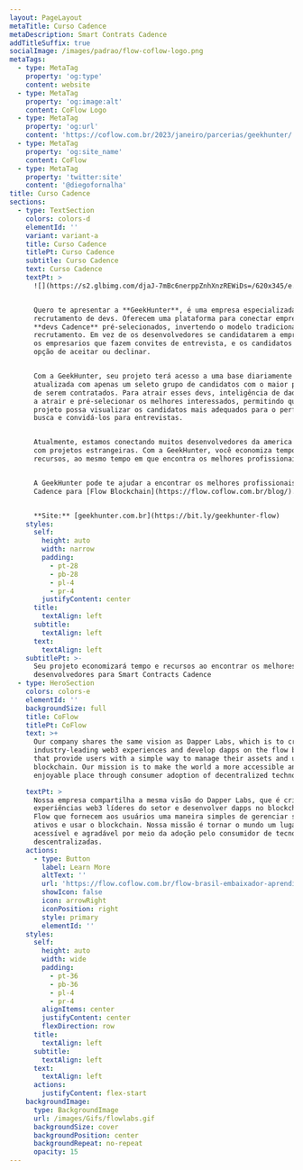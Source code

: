 ```yaml
---
layout: PageLayout
metaTitle: Curso Cadence
metaDescription: Smart Contrats Cadence
addTitleSuffix: true
socialImage: /images/padrao/flow-coflow-logo.png
metaTags:
  - type: MetaTag
    property: 'og:type'
    content: website
  - type: MetaTag
    property: 'og:image:alt'
    content: CoFlow Logo
  - type: MetaTag
    property: 'og:url'
    content: 'https://coflow.com.br/2023/janeiro/parcerias/geekhunter/'
  - type: MetaTag
    property: 'og:site_name'
    content: CoFlow
  - type: MetaTag
    property: 'twitter:site'
    content: '@diegofornalha'
title: Curso Cadence
sections:
  - type: TextSection
    colors: colors-d
    elementId: ''
    variant: variant-a
    title: Curso Cadence
    titlePt: Curso Cadence
    subtitle: Curso Cadence
    text: Curso Cadence
    textPt: >
      ![](https://s2.glbimg.com/djaJ-7mBc6nerppZnhXnzREWiDs=/620x345/e.glbimg.com/og/ed/f/original/2022/03/11/celso_ferrari_e_tomas_ferrari_fundadores_da_geekhunter.\_credito_jose_somensi.jpg)


      Quero te apresentar a **GeekHunter**, é uma empresa especializada em
      recrutamento de devs. Oferecem uma plataforma para conectar empresas com
      **devs Cadence** pré-selecionados, invertendo o modelo tradicional de
      recrutamento. Em vez de os desenvolvedores se candidatarem a empregos, são
      os empresarios que fazem convites de entrevista, e os candidatos têm a
      opção de aceitar ou declinar.


      Com a GeekHunter, seu projeto terá acesso a uma base diariamente
      atualizada com apenas um seleto grupo de candidatos com o maior potencial
      de serem contratados. Para atrair esses devs, inteligência de dados ajudam
      a atrair e pré-selecionar os melhores interessados, permitindo que seu
      projeto possa visualizar os candidatos mais adequados para o perfil de sua
      busca e convidá-los para entrevistas.


      Atualmente, estamos conectando muitos desenvolvedores da america latina
      com projetos estrangeiras. Com a GeekHunter, você economiza tempo e
      recursos, ao mesmo tempo em que encontra os melhores profissionais.


      A GeekHunter pode te ajudar a encontrar os melhores profissionais de
      Cadence para [Flow Blockchain](https://flow.coflow.com.br/blog/).


      **Site:** [geekhunter.com.br](https://bit.ly/geekhunter-flow)
    styles:
      self:
        height: auto
        width: narrow
        padding:
          - pt-28
          - pb-28
          - pl-4
          - pr-4
        justifyContent: center
      title:
        textAlign: left
      subtitle:
        textAlign: left
      text:
        textAlign: left
    subtitlePt: >-
      Seu projeto economizará tempo e recursos ao encontrar os melhores
      desenvolvedores para Smart Contracts Cadence
  - type: HeroSection
    colors: colors-e
    elementId: ''
    backgroundSize: full
    title: CoFlow
    titlePt: CoFlow
    text: >+
      Our company shares the same vision as Dapper Labs, which is to create
      industry-leading web3 experiences and develop dapps on the flow blockchain
      that provide users with a simple way to manage their assets and use the
      blockchain. Our mission is to make the world a more accessible and
      enjoyable place through consumer adoption of decentralized technologies.

    textPt: >
      Nossa empresa compartilha a mesma visão do Dapper Labs, que é criar
      experiências web3 líderes do setor e desenvolver dapps no blockchain de
      Flow que fornecem aos usuários uma maneira simples de gerenciar seus
      ativos e usar o blockchain. Nossa missão é tornar o mundo um lugar mais
      acessível e agradável por meio da adoção pelo consumidor de tecnologias
      descentralizadas.
    actions:
      - type: Button
        label: Learn More
        altText: ''
        url: 'https://flow.coflow.com.br/flow-brasil-embaixador-aprendiz/'
        showIcon: false
        icon: arrowRight
        iconPosition: right
        style: primary
        elementId: ''
    styles:
      self:
        height: auto
        width: wide
        padding:
          - pt-36
          - pb-36
          - pl-4
          - pr-4
        alignItems: center
        justifyContent: center
        flexDirection: row
      title:
        textAlign: left
      subtitle:
        textAlign: left
      text:
        textAlign: left
      actions:
        justifyContent: flex-start
    backgroundImage:
      type: BackgroundImage
      url: /images/Gifs/flowlabs.gif
      backgroundSize: cover
      backgroundPosition: center
      backgroundRepeat: no-repeat
      opacity: 15
---
```

